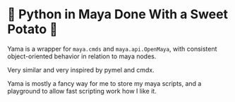 
🥔 Python in Maya Done With a Sweet Potato 🥔
===========================================

Yama is a wrapper for `maya.cmds` and `maya.api.OpenMaya`, with consistent object-oriented behavior in relation to maya nodes.

Very similar and very inspired by pymel and cmdx.

Yama is mostly a fancy way for me to store my maya scripts, and a playground to allow fast scripting work how I like it.
